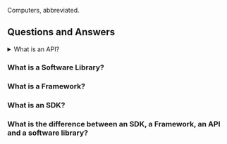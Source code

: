 Computers, abbreviated.

## Questions and Answers 

<details><summary>What is an API?</summary>

* An API is a useful way for computer programs to ask things from other computer programs.
* Illustrating 
    * Let's say you call a pizzeria to order a margheritta. The `service` that consists of "a number" where you "place your order" and that results in a "it'll be there in 45 min" is your pizza "API". Because its a human conversation, the request can be different if 2 different people call, but it will always have to involve the same convention: the pizzeria staff needs to know your name, address, pizza preference, and with they'll be able to tell you an estimated delivery time.
    * After selling 10'000 pizzas, the pizzeria gets tired of phone calls. They tell you to just call https://www.thepizzeria.com/your-name/your-full-address/the-pizza-you-want-and-quantity/ and that's it: they will extract your details and show you on the page whether they can deliver it or not. That's their API!
* More detail
    * An API offers a method for a particular program to do a request to another program. Its a convention of how the program can talk to the other program.
    * You can say an API is made of 2 events: the `request` and the `response` to the request.
        * the `request` involves:
            * a particular `target` (which is formally called an `endpoint` in web APIs): where are you placing the request or who are requesting this from. It can be a web address (an URL).
            * the `content` of your message: this is a particular `schema` (a layout of the information), the actual `data` and a `format`.
        * the `response` involves `content` too.
* Common Types of APIs
    * Web APIs. These are the APIs that let your web-platform or application access the functionality of provided by a another computer program accross the internet. The payment APIs of Paypal are Web APIs.
    * Operative System APIs: operative systems like Windows and iOS provide APIs that let application creators execute common functions easily. Send alerts to the user, get a web page to display inside your application or doing complex mathematical computations - all of those things can be provided by Operative Systems APIs.
* Examples of APIs
    * When you login in into your online bank account, the bank website logs you in by asking a central bank API to check if the username and password you provided are ok. The API returns something like "OK" or "Not OK", and it frequently also returns some basic info on your account11.
    * When you tell your bank app to transfer money to a friend, the banks app is sending an API request to the Bank server telling it that you want to move money to your friend's bank account. The bank will, then, send a separate API request to your friends bank (or a central authority) telling them that you moved money to your friends account. The APIs will respond with the status of those operations and potentially more detail.
    * When you play a 3D game in your Phone, the game app will like be calling a system API to access the 3D potential of the graphics processor of the phone. On  
* Definition: `API` means `Application Programming Interface`. An API is an interface between two software programs which facilitates interactions between them.

</details>


### What is a Software Library?



### What is a Framework?



### What is an SDK?

### What is the difference between an SDK, a Framework, an API and a software library?